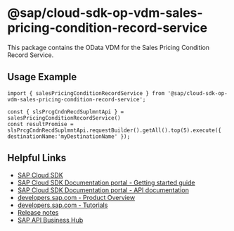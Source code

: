 # @sap/cloud-sdk-op-vdm-sales-pricing-condition-record-service

This package contains the OData VDM for the Sales Pricing Condition Record Service.

## Usage Example
```
import { salesPricingConditionRecordService } from '@sap/cloud-sdk-op-vdm-sales-pricing-condition-record-service';

const { slsPrcgCndnRecdSuplmntApi } = salesPricingConditionRecordService()
const resultPromise = slsPrcgCndnRecdSuplmntApi.requestBuilder().getAll().top(5).execute({ destinationName:'myDestinationName' });

```

## Helpful Links

- [SAP Cloud SDK](https://github.com/SAP/cloud-sdk-js)
- [SAP Cloud SDK Documentation portal - Getting started guide](https://sap.github.io/cloud-sdk/docs/js/getting-started)
- [SAP Cloud SDK Documentation portal - API documentation](https://sap.github.io/cloud-sdk/docs/js/api)
- [developers.sap.com - Product Overview](https://developers.sap.com/topics/cloud-sdk.html)
- [developers.sap.com - Tutorials](https://developers.sap.com/tutorial-navigator.html?tag=software-product:technology-platform/sap-cloud-sdk&tag=tutorial:type/tutorial&tag=programming-tool:javascript)
- [Release notes](https://help.sap.com/doc/2324e9c3b28748a4ae2ad08166d77675/1.0/en-US/js-index.html)
- [SAP API Business Hub](https://api.sap.com/)
